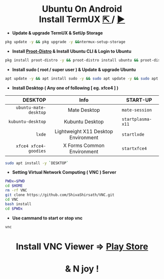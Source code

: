 <h1 align=center>Ubuntu On Android
<br>
  Install TermUX
  <a href=https://f-droid.org/packages/com.termux>
    ⇱ 
  </a>
  /
  <a href=https://play.google.com/store/apps/details?id=com.termux>
    ►
  </a>
</h1>

+ **Update & upgrade TermUX & SetUp Storage**
```bash
pkg update -y && pkg upgrade -y &&ntermux-setup-storage
```
+ **Install [Proot-Distro](https://github.com/termux/proot-distro) & Install Ubuntu CLI & Login to Ubuntu**
```bash
pkg install proot-distro -y && proot-distro install ubuntu && proot-distro login ubuntu
```
+ **Install sudo ( root / super user ) & Update & upgrade Ubuntu**
```bash
apt update -y && apt install sudo -y && sudo apt update -y && sudo apt upgrade -y && sudo apt install apt-utils -y
``` 
<!--
+ Add User
```bash
adduser <UserName> && echo "<UserName> ALL=(ALL:ALL) ALL" >> /etc/sudoers
```
+ **Install udisks2**
```bash
rm -rf /var/lib/dpkg/info/*.postinst && sudo dpkg --configure -a && sudo apt install udisks2 -y && rm -rf /var/lib/dpkg/info/*.postinst && sudo dpkg --configure -a
``` -->

+ **Install Desktop ( Any one of following [ eg. xfce4 ] )**

| DESKTOP | Info | START-UP |
| ---: | :---: | --- |
| `ubuntu-mate-desktop` | Mate Desktop | `mate-session`|
| `kubuntu-desktop` | Kubuntu Desktop | `startplasma-x11` |
| `lxde` | Lightweight X11 Desktop Environment | `startlxde`
| `xfce4 xfce4-goodies` | X Forms Common Environment | `startxfce4` |
 
```bash
sudo apt install -y `DESKTOP` 
```

+ **Setting Virtual Network Computing ( VNC ) Server**
```bash
PWDx=$PWD
cd $HOME
rm -rf VNC
git clone https://github.com/ShivaShirsath/VNC.git
cd VNC
bash install
cd $PWDx
```
+ **Use cammand to start or stop vnc**
```bash
vnc 
```

<h1 align=center> Install VNC Viewer => 
  <a href=https://play.google.com/store/apps/details?id=com.realvnc.viewer.android>
    Play Store
  </a>
</h1>
<h1 align=center>& N joy !</h1>
